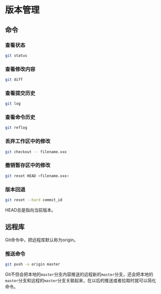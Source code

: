 # 版本管理

## 命令

### 查看状态

````bash
git status
````


### 查看修改内容

```bash
git diff
```


### 查看提交历史

```bash
git log
```


### 查看命令历史

```bash
git reflog
```


### 丢弃工作区中的修改

```bash
git checkout -- filename.xxx
```


### 撤销暂存区中的修改

```bash
git reset HEAD <filename.xxx>
```


### 版本回退

```bash
git reset --hard commit_id
```

HEAD总是指向当前版本。


## 远程库

Git命令中，把远程库默认称为origin。

### 推送命令

```bash
git push -u origin master
```

Git不但会把本地的`master`分支内容推送的远程新的`master`分支，还会把本地的`master`分支和远程的`master`分支关联起来，在以后的推送或者拉取时就可以简化命令。
